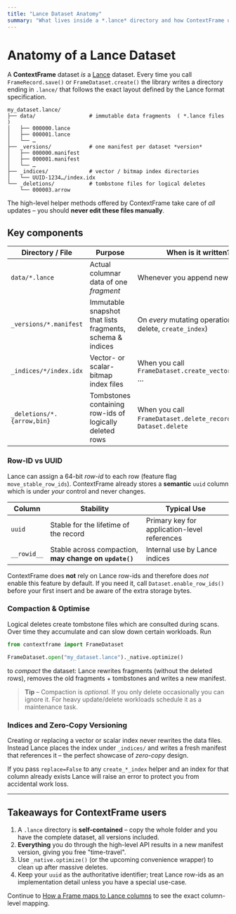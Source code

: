 ```yaml
---
title: "Lance Dataset Anatomy"
summary: "What lives inside a *.lance* directory and how ContextFrame uses it."
---
```


# Anatomy of a Lance Dataset

A **ContextFrame** dataset *is* a [Lance](https://lancedb.github.io/lance/index.html) dataset.  Every time you call
`FrameRecord.save()` or `FrameDataset.create()` the library writes a directory
ending in `.lance/` that follows the exact layout defined by the Lance format
specification.

```text
my_dataset.lance/
├── data/                 # immutable data fragments  ( *.lance files )
│   ├── 000000.lance
│   ├── 000001.lance
│   └── …
├── _versions/            # one manifest per dataset *version*
│   ├── 000000.manifest
│   ├── 000001.manifest
│   └── …
├── _indices/             # vector / bitmap index directories
│   └── UUID-1234…/index.idx
└── _deletions/           # tombstone files for logical deletes
    └── 000003.arrow
```

The high-level helper methods offered by ContextFrame take care of *all*
updates – you should **never edit these files manually**.

## Key components

| Directory / File          | Purpose                                                                                           | When is it written?                                             |
|---------------------------|----------------------------------------------------------------------------------------------------|-----------------------------------------------------------------|
| `data/*.lance`            | Actual columnar data of one *fragment*                                                             | Whenever you append new frames                                  |
| `_versions/*.manifest`    | Immutable snapshot that lists fragments, schema & indices                                          | On *every* mutating operation (insert, delete, `create_index`)   |
| `_indices/*/index.idx`    | Vector- or scalar-bitmap index files                                                               | When you call `FrameDataset.create_vector_index()` …            |
| `_deletions/*.{arrow,bin}`| Tombstones containing row-ids of logically deleted rows                                            | When you call `FrameDataset.delete_record()` or `Dataset.delete` |

### Row-ID vs UUID

Lance can assign a 64-bit *row-id* to each row (feature flag
`move_stable_row_ids`).  ContextFrame already stores a **semantic** `uuid`
column which is under *your* control and never changes.

| Column        | Stability                               | Typical Use                                    |
|---------------|-----------------------------------------|------------------------------------------------|
| `uuid`        | Stable for the lifetime of the record   | Primary key for application-level references   |
| `__rowid__`   | Stable across compaction, **may change on `update()`** | Internal use by Lance indices          |

ContextFrame does **not** rely on Lance row-ids and therefore does *not* enable
this feature by default.  If you need it, call `Dataset.enable_row_ids()`
before your first insert and be aware of the extra storage bytes.

### Compaction & Optimise

Logical deletes create tombstone files which are consulted during scans.  Over
 time they accumulate and can slow down certain workloads.  Run

```python
from contextframe import FrameDataset

FrameDataset.open("my_dataset.lance")._native.optimize()
```

to *compact* the dataset: Lance rewrites fragments (without the deleted rows),
removes the old fragments + tombstones and writes a new manifest.

> **Tip** – Compaction is *optional*.  If you only delete occasionally you can
> ignore it.  For heavy update/delete workloads schedule it as a maintenance
> task.

### Indices and Zero-Copy Versioning

Creating or replacing a vector or scalar index never rewrites the data files.
Instead Lance places the index under `_indices/` and writes a fresh manifest
that references it – the perfect showcase of *zero-copy* design.

If you pass `replace=False` to any `create_*_index` helper and an index for that
column already exists Lance will raise an error to protect you from accidental
work loss.

---

## Takeaways for ContextFrame users

1. A `.lance` directory is **self-contained** – copy the whole folder and you
   have the complete dataset, all versions included.
2. **Everything** you do through the high-level API results in a new manifest
   version, giving you free "time-travel".
3. Use `_native.optimize()` (or the upcoming convenience wrapper) to clean up
   after massive deletes.
4. Keep your `uuid` as the authoritative identifier; treat Lance row-ids as an
   implementation detail unless you have a special use-case.

Continue to [How a Frame maps to Lance columns](frame_storage.md) to see the
exact column-level mapping. 